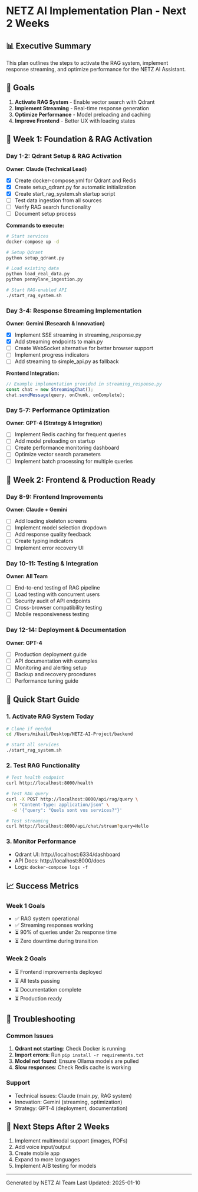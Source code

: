 # NETZ AI Implementation Plan - Next 2 Weeks

## 📊 Executive Summary
This plan outlines the steps to activate the RAG system, implement response streaming, and optimize performance for the NETZ AI Assistant.

## 🎯 Goals
1. **Activate RAG System** - Enable vector search with Qdrant
2. **Implement Streaming** - Real-time response generation
3. **Optimize Performance** - Model preloading and caching
4. **Improve Frontend** - Better UX with loading states

## 📅 Week 1: Foundation & RAG Activation

### Day 1-2: Qdrant Setup & RAG Activation
**Owner: Claude (Technical Lead)**
- [x] Create docker-compose.yml for Qdrant and Redis
- [x] Create setup_qdrant.py for automatic initialization
- [x] Create start_rag_system.sh startup script
- [ ] Test data ingestion from all sources
- [ ] Verify RAG search functionality
- [ ] Document setup process

**Commands to execute:**
```bash
# Start services
docker-compose up -d

# Setup Qdrant
python setup_qdrant.py

# Load existing data
python load_real_data.py
python pennylane_ingestion.py

# Start RAG-enabled API
./start_rag_system.sh
```

### Day 3-4: Response Streaming Implementation
**Owner: Gemini (Research & Innovation)**
- [x] Implement SSE streaming in streaming_response.py
- [x] Add streaming endpoints to main.py
- [ ] Create WebSocket alternative for better browser support
- [ ] Implement progress indicators
- [ ] Add streaming to simple_api.py as fallback

**Frontend Integration:**
```javascript
// Example implementation provided in streaming_response.py
const chat = new StreamingChat();
chat.sendMessage(query, onChunk, onComplete);
```

### Day 5-7: Performance Optimization
**Owner: GPT-4 (Strategy & Integration)**
- [ ] Implement Redis caching for frequent queries
- [ ] Add model preloading on startup
- [ ] Create performance monitoring dashboard
- [ ] Optimize vector search parameters
- [ ] Implement batch processing for multiple queries

## 📅 Week 2: Frontend & Production Ready

### Day 8-9: Frontend Improvements
**Owner: Claude + Gemini**
- [ ] Add loading skeleton screens
- [ ] Implement model selection dropdown
- [ ] Add response quality feedback
- [ ] Create typing indicators
- [ ] Implement error recovery UI

### Day 10-11: Testing & Integration
**Owner: All Team**
- [ ] End-to-end testing of RAG pipeline
- [ ] Load testing with concurrent users
- [ ] Security audit of API endpoints
- [ ] Cross-browser compatibility testing
- [ ] Mobile responsiveness testing

### Day 12-14: Deployment & Documentation
**Owner: GPT-4**
- [ ] Production deployment guide
- [ ] API documentation with examples
- [ ] Monitoring and alerting setup
- [ ] Backup and recovery procedures
- [ ] Performance tuning guide

## 🚀 Quick Start Guide

### 1. Activate RAG System Today
```bash
# Clone if needed
cd /Users/mikail/Desktop/NETZ-AI-Project/backend

# Start all services
./start_rag_system.sh
```

### 2. Test RAG Functionality
```bash
# Test health endpoint
curl http://localhost:8000/health

# Test RAG query
curl -X POST http://localhost:8000/api/rag/query \
  -H "Content-Type: application/json" \
  -d '{"query": "Quels sont vos services?"}'

# Test streaming
curl http://localhost:8000/api/chat/stream?query=Hello
```

### 3. Monitor Performance
- Qdrant UI: http://localhost:6334/dashboard
- API Docs: http://localhost:8000/docs
- Logs: `docker-compose logs -f`

## 📈 Success Metrics

### Week 1 Goals
- ✅ RAG system operational
- ✅ Streaming responses working
- ⏳ 90% of queries under 2s response time
- ⏳ Zero downtime during transition

### Week 2 Goals
- ⏳ Frontend improvements deployed
- ⏳ All tests passing
- ⏳ Documentation complete
- ⏳ Production ready

## 🔧 Troubleshooting

### Common Issues
1. **Qdrant not starting**: Check Docker is running
2. **Import errors**: Run `pip install -r requirements.txt`
3. **Model not found**: Ensure Ollama models are pulled
4. **Slow responses**: Check Redis cache is working

### Support
- Technical issues: Claude (main.py, RAG system)
- Innovation: Gemini (streaming, optimization)
- Strategy: GPT-4 (deployment, documentation)

## 📝 Next Steps After 2 Weeks
1. Implement multimodal support (images, PDFs)
2. Add voice input/output
3. Create mobile app
4. Expand to more languages
5. Implement A/B testing for models

---
Generated by NETZ AI Team
Last Updated: 2025-01-10